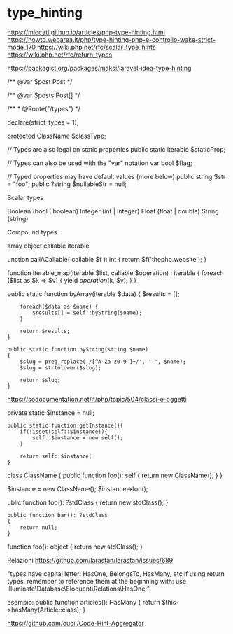 # type_hinting

<!-- Contenuto migrato da _docs/type_hinting.txt -->

https://mlocati.github.io/articles/php-type-hinting.html
https://howto.webarea.it/php/type-hinting-php-e-controllo-wake-strict-mode_170
https://wiki.php.net/rfc/scalar_type_hints
https://wiki.php.net/rfc/return_types

https://packagist.org/packages/maksi/laravel-idea-type-hinting


/** @var $post Post */

/** @var $posts Post[] */

/**
     * @Route("/types")
     */


declare(strict_types = 1);


protected ClassName $classType;

 // Types are also legal on static properties
    public static iterable $staticProp;

  // Types can also be used with the "var" notation
    var bool $flag;

  // Typed properties may have default values (more below)
    public string $str = "foo";
    public ?string $nullableStr = null;

Scalar types

Boolean (bool | boolean)
Integer (int | integer)
Float (float | double)
String (string)

Compound types

array
object
callable
iterable

unction callACallable(
  callable $f
): int {
  return $f('thephp.website');
}

function iterable_map(iterable $list, callable $operation) : iterable
{
  foreach ($list as $k => $v) {
    yield $operation($k, $v);
  }
}


public static function byArray(iterable $data)
    {
        $results = [];

        foreach($data as $name) {
            $results[] = self::byString($name);
        }

        return $results;
    }

    public static function byString(string $name)
    {
        $slug = preg_replace('/[^A-Za-z0-9-]+/', '-', $name);
        $slug = strtolower($slug);

        return $slug;
    }




https://sodocumentation.net/it/php/topic/504/classi-e-oggetti

 private static $instance = null;

    public static function getInstance(){
        if(!isset(self::$instance)){
            self::$instance = new self();
        }

        return self::$instance;
    }




class ClassName
{
    public function foo(): self
    {
        return new ClassName();
    }
}

$instance = new ClassName();
$instance->foo();


ublic function foo(): ?stdClass
    {
        return new stdClass();
    }

    public function bar(): ?stdClass
    {
        return null;
    }


function foo(): object
{
    return new stdClass();
}



Relazioni
https://github.com/larastan/larastan/issues/689

"types have capital letter: HasOne, BelongsTo, HasMany, etc
if using return types, remember to reference them at the beginning with:
use Illuminate\Database\Eloquent\Relations\HasOne;".

esempio:
public function articles(): HasMany {
    return $this->hasMany(Article::class);
}




https://github.com/oucil/Code-Hint-Aggregator
